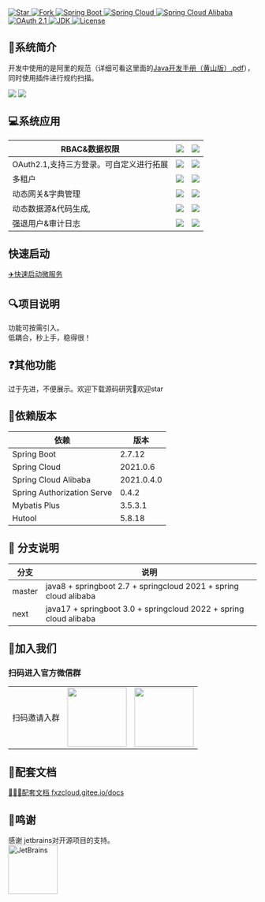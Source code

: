 <a target="_blank" href="">
  <img alt="Star" src="https://gitee.com/fxz-cloud/art/badge/star.svg?theme=dark">
</a>
<a target="_blank" href="">
  <img alt="Fork" src="https://gitee.com/fxz-cloud/art/badge/fork.svg?theme=dark">
</a>
<a target="_blank" href="">
  <img alt="Spring Boot " src="https://img.shields.io/static/v1?label=Spring Boot &message=2.7.12&color=blue">
</a>
<a target="_blank" href="">
  <img alt="Spring Cloud" src="https://img.shields.io/static/v1?label=Spring Cloud&message=2021.0.6 &color=blue">
</a>
<a target="_blank" href="">
  <img alt="Spring Cloud Alibaba" src="https://img.shields.io/static/v1?label=Spring Cloud Alibaba &message=2021.0.4.0&color=blue">
</a>
<a target="_blank" href="">
  <img alt="OAuth 2.1" src="https://img.shields.io/static/v1?label=OAuth 2.1&message=0.4.2&color=blue">
</a>
<a target="_blank" href="">
  <img alt="JDK" src="https://img.shields.io/badge/JDK-8-blue.svg"/>
</a>
<a target="_blank" href="">
<img alt="License" src="https://img.shields.io/badge/License-Apache%202.0-%20"/>
</a>
<br/>

## 📖系统简介

开发中使用的是阿里的规范（详细可看这里面的[Java开发手册（黄山版）.pdf](https://github.com/alibaba/p3c/blob/master/Java%E5%BC%80%E5%8F%91%E6%89%8B%E5%86%8C(%E9%BB%84%E5%B1%B1%E7%89%88).pdf)），同时使用插件进行规约扫描。

![](https://cdn.jsdelivr.net/gh/fxzbiz/img@url/2023/07/09/MYYu0t.jpg)
![](https://cdn.jsdelivr.net/gh/fxzbiz/img@url/2023/07/09/RBL2FZ.jpg)

## 💻系统应用

| RBAC&数据权限                | ![](https://cdn.jsdelivr.net/gh/fxzbiz/img@url/2023/05/06/Dt08vc.png) | ![](https://cdn.jsdelivr.net/gh/fxzbiz/img@url/2023/05/06/WB6Hc9.png) |
|--------------------------| ------------------------------------------------------------ | ------------------------------------------------------------ |
| OAuth2.1,支持三方登录。可自定义进行拓展 | ![](https://cdn.jsdelivr.net/gh/fxzbiz/img@url/2023/05/06/7WXTzw.png) | ![](https://cdn.jsdelivr.net/gh/fxzbiz/img@url/2023/05/06/OXk0bF.png) |
| 多租户                      | ![](https://cdn.jsdelivr.net/gh/fxzbiz/img@url/2023/05/06/YnXioC.png) | ![](https://cdn.jsdelivr.net/gh/fxzbiz/img@url/2023/05/06/YzBZ6p.png) |
| 动态网关&字典管理                | ![](https://cdn.jsdelivr.net/gh/fxzbiz/img@url/2023/05/06/zVpMJr.png) | ![](https://cdn.jsdelivr.net/gh/fxzbiz/img@url/2023/05/06/xKK55D.png) |
| 动态数据源&代码生成,              | ![](https://cdn.jsdelivr.net/gh/fxzbiz/img@url/2023/05/06/2BXWuL.png) | ![](https://cdn.jsdelivr.net/gh/fxzbiz/img@url/2023/05/06/WpUDes.png) |
| 强退用户&审计日志                | ![](https://cdn.jsdelivr.net/gh/fxzbiz/img@url/2023/05/06/i2pZEe.png) | ![](https://cdn.jsdelivr.net/gh/fxzbiz/img@url/2023/05/06/XS0250.png) |

## 快速启动
[✈️️快速启动微服务](https://fxzcloud.gitee.io/docs/docs/theme-reco/started.html)

## 🔍项目说明
功能可按需引入。<br/>
低耦合，秒上手，稳得很！
## ❓其他功能
过于先进，不便展示。欢迎下载源码研究🧐欢迎star
## 🍓依赖版本

| 依赖                         | 版本         |
|----------------------------|------------|
| Spring Boot                | 2.7.12     |
| Spring Cloud               | 2021.0.6   |
| Spring Cloud Alibaba       | 2021.0.4.0 |
| Spring Authorization Serve | 0.4.2      |
| Mybatis Plus               | 3.5.3.1    |
| Hutool                     | 5.8.18     |

##  🍎 分支说明
| 分支              | 说明                                                                |
|-----------------|-------------------------------------------------------------------|
| master          | java8 + springboot 2.7 + springcloud 2021 + spring cloud alibaba                        |
| next            | java17 + springboot 3.0 + springcloud 2022 + spring cloud alibaba |

## 🍺加入我们
### 扫码进入官方微信群
<table>
    <tr>
      <td>扫码邀请入群</td>
      <td><img src="https://cdn.jsdelivr.net/gh/fxzbiz/img@url/2022/11/19/O69mHa.png" width="120"/></td>
      <td><img src="https://cdn.jsdelivr.net/gh/fxzbiz/img@url/2023/08/20/kMpdmp.jpg" width="120"/></td>
    </tr>
</table>

 


## 🍬配套文档
[🍓🍓🍓配套文档 fxzcloud.gitee.io/docs](https://fxzcloud.gitee.io/docs/)

## 🤝鸣谢
感谢 jetbrains对开源项目的支持。<br/>
<a href="https://jb.gg/OpenSourceSupport">
  <img src="https://cdn.jsdelivr.net/gh/fxzbiz/img@url/2023/07/29/brPuV4.png" align="left" height="100" width="100"  alt="JetBrains">
</a>
